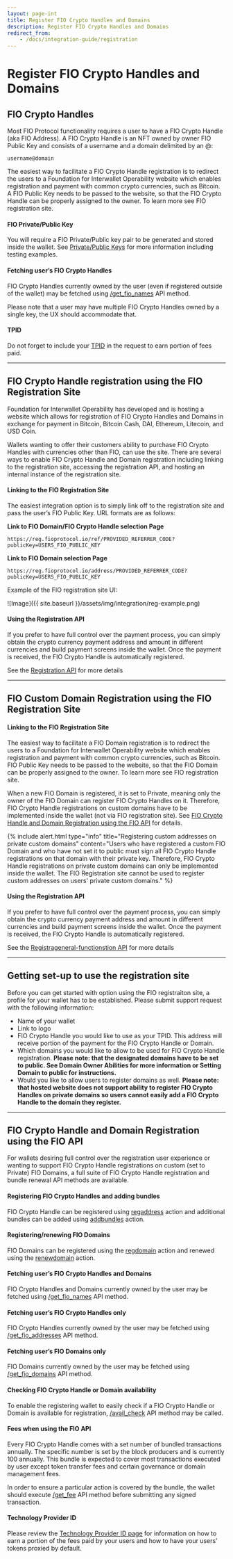 ```yaml
---
layout: page-int
title: Register FIO Crypto Handles and Domains
description: Register FIO Crypto Handles and Domains
redirect_from:
    - /docs/integration-guide/registration
---
```


# Register FIO Crypto Handles and Domains

## FIO Crypto Handles

Most FIO Protocol functionality requires a user to have a FIO Crypto Handle (aka FIO Address). A FIO Crypto Handle is an NFT owned by owner FIO Public Key and consists of a username and a domain delimited by an @:

`username@domain`

The easiest way to facilitate a FIO Crypto Handle registration is to redirect the users to a Foundation for Interwallet Operability website which enables registration and payment with common crypto currencies, such as Bitcoin. A FIO Public Key needs to be passed to the website, so that the FIO Crypto Handle can be properly assigned to the owner. To learn more see FIO registration site.

#### FIO Private/Public Key

You will require a FIO Private/Public key pair to be generated and stored inside the wallet. See [Private/Public Keys]({{site.baseurl}}/docs/fio-protocol/keys) for more information including testing examples.

#### Fetching user’s FIO Crypto Handles

FIO Crypto Handles currently owned by the user (even if registered outside of the wallet) may be fetched using [/get_fio_names]({{site.baseurl}}/pages/api/fio-api/#post-/get_fio_names) API method.

Please note that a user may have multiple FIO Crypto Handles owned by a single key, the UX should accommodate that.

#### TPID

Do not forget to include your [TPID]({{site.baseurl}}/docs/general-functions/tpid) in the request to earn portion of fees paid.

---
## FIO Crypto Handle registration using the FIO Registration Site

Foundation for Interwallet Operability has developed and is hosting a website which allows for registration of FIO Crypto Handles and Domains in exchange for payment in Bitcoin, Bitcoin Cash, DAI, Ethereum, Litecoin, and USD Coin.

Wallets wanting to offer their customers ability to purchase FIO Crypto Handles with currencies other than FIO, can use the site. There are several ways to enable FIO Crypto Handle and Domain registration including linking to the registration site, accessing the registration API, and hosting an internal instance of the registration site.

#### Linking to the FIO Registration Site

The easiest integration option is to simply link off to the registration site and pass the user’s FIO Public Key. URL formats are as follows:

**Link to FIO Domain/FIO Crypto Handle selection Page**

`https://reg.fioprotocol.io/ref/PROVIDED_REFERRER_CODE?publicKey=USERS_FIO_PUBLIC_KEY`

**Link to FIO Domain selection Page**

`https://reg.fioprotocol.io/address/PROVIDED_REFERRER_CODE?publicKey=USERS_FIO_PUBLIC_KEY`

Example of the FIO registration site UI:

![Image]({{ site.baseurl }}/assets/img/integration/reg-example.png)

#### Using the Registration API

If you prefer to have full control over the payment process, you can simply obtain the crypto currency payment address and amount in different currencies and build payment screens inside the wallet. Once the payment is received, the FIO Crypto Handle is automatically registered.

See the [Registration API]({{site.baseurl}}/pages/api/fio-reg-api/) for more details

---
## FIO Custom Domain Registration using the FIO Registration Site

#### Linking to the FIO Registration Site

The easiest way to facilitate a FIO Domain registration is to redirect the users to a Foundation for Interwallet Operability website which enables registration and payment with common crypto currencies, such as Bitcoin. FIO Public Key needs to be passed to the website, so that the FIO Domain can be properly assigned to the owner. To learn more see FIO registration site.

When a new FIO Domain is registered, it is set to Private, meaning only the owner of the FIO Domain can register FIO Crypto Handles on it. Therefore, FIO Crypto Handle registrations on custom domains have to be implemented inside the wallet (not via FIO registration site). See [FIO Crypto Handle and Domain Registration using the FIO API]({{site.baseurl}}/docs/integration-guide/handle-registration#fio-address-and-domain-registration-using-the-fio-api) for details.

{% include alert.html type="info" title="Registering custom addresses on private custom domains" content="Users who have registered a custom FIO Domain and who have not set it to public must sign all FIO Crypto Handle registrations on that domain with their private key. Therefore, FIO Crypto Handle registrations on private custom domains can only be implemented inside the wallet. The FIO Registration site cannot be used to register custom addresses on users' private custom domains." %}

#### Using the Registration API

If you prefer to have full control over the payment process, you can simply obtain the crypto currency payment address and amount in different currencies and build payment screens inside the wallet. Once the payment is received, the FIO Crypto Handle is automatically registered.

See the [Registrageneral-functionstion API]({{site.baseurl}}/pages/api/fio-reg-api/) for more details

---
## Getting set-up to use the registration site

Before you can get started with option using the FIO registraiton site, a profile for your wallet has to be established. Please submit support request with the following information:

* Name of your wallet
* Link to logo
* FIO Crypto Handle you would like to use as your TPID. This address will receive portion of the payment for the FIO Crypto Handle or Domain.
* Which domains you would like to allow to be used for FIO Crypto Handle registration. **Please note: that the designated domains have to be set to public. See Domain Owner Abilities for more information or Setting Domain to public for instructions.**
* Would you like to allow users to register domains as well. **Please note: that hosted website does not support ability to register FIO Crypto Handles on private domains so users cannot easily add a FIO Crypto Handle to the domain they register.**

---
## FIO Crypto Handle and Domain Registration using the FIO API

For wallets desiring full control over the registration user experience or wanting to support FIO Crypto Handle registrations on custom (set to Private) FIO Domains, a full suite of FIO Crypto Handle registration and bundle renewal API methods are available.

#### Registering FIO Crypto Handles and adding bundles

FIO Crypto Handle can be registered using [regaddress]({{site.baseurl}}/pages/api/fio-api/#options-regaddress) action and additional bundles can be added using [addbundles]({{site.baseurl}}/pages/api/fio-api/#options-addbundles) action.

#### Registering/renewing FIO Domains

FIO Domains can be registered using the [regdomain]({{site.baseurl}}/pages/api/fio-api/#options-regdomain) action and renewed using the [renewdomain]({{site.baseurl}}/pages/api/fio-api/#options-renewdomain) action.

#### Fetching user’s FIO Crypto Handles and Domains

FIO Crypto Handles and Domains currently owned by the user may be fetched using [/get_fio_names]({{site.baseurl}}/pages/api/fio-api/#post-/get_fio_names) API method.

#### Fetching user’s FIO Crypto Handles only

FIO Crypto Handles currently owned by the user may be fetched using [/get_fio_addresses]({{site.baseurl}}/pages/api/fio-api/#post-/get_fio_addresses) API method.

#### Fetching user’s FIO Domains only

FIO Domains currently owned by the user may be fetched using [/get_fio_domains]({{site.baseurl}}/pages/api/fio-api/#post-/get_fio_domains) API method.

#### Checking FIO Crypto Handle or Domain availability

To enable the registering wallet to easily check if a FIO Crypto Handle or Domain is available for registration, [/avail_check]({{site.baseurl}}/pages/api/fio-api/#post-/avail_check) API method may be called.

#### Fees when using the FIO API

Every FIO Crypto Handle comes with a set number of bundled transactions annually. The specific number is set by the block producers and is currently 100 annually. This bundle is expected to cover most transactions executed by user except token transfer fees and certain governance or domain management fees.

In order to ensure a particular action is covered by the bundle, the wallet should execute [/get_fee]({{site.baseurl}}/pages/api/fio-api/#post-/get_fee) API method before submitting any signed transaction.

#### Technology Provider ID

Please review the [Technology Provider ID page]({{site.baseurl}}/docs/general-functions/tpid) for information on how to earn a portion of the fees paid by your users and how to have your users’ tokens proxied by default.


